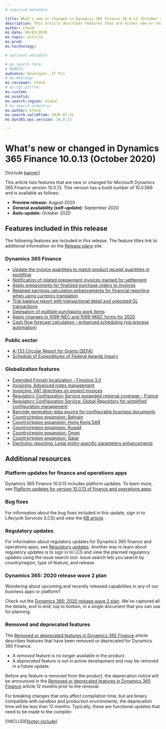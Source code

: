 ```yaml
---
# required metadata

title: What's new or changed in Dynamics 365 Finance 10.0.13 (October 2020)
description: This article describes features that are either new or changed in the Dynamics 365 Finance version 10.0.13 preview release.
author: kfend
ms.date: 09/03/2020
ms.topic: article
ms.prod: 
ms.technology: 

# optional metadata

# ms.search.form: 
# ROBOTS: 
audience: Developer, IT Pro
# ms.devlang: 
ms.reviewer: kfend
# ms.tgt_pltfrm: 
ms.custom: 
ms.assetid: 
ms.search.region: Global
# ms.search.industry: 
ms.author: kfend
ms.search.validFrom: 2020-07-31 
ms.dyn365.ops.version: 10.0.13

---
```

# What's new or changed in Dynamics 365 Finance 10.0.13 (October 2020)

[!include [banner](../includes/banner.md)]

This article lists features that are new or changed for Microsoft Dynamics 365 Finance version 10.0.13. This version has a build number of 10.0.569 and is available as follows:

- **Preview release:** August 2020
- **General availability (self-update):** September 2020
- **Auto-update:** October 2020

## Features included in this release
The following features are included in this release. The feature titles link to additional information on the [Release plans](/dynamics365/release-plans/) site. 

### Dynamics 365 Finance
 - [Update the invoice quantities to match product receipt quantities in workflow](/dynamics365-release-plan/2020wave2/finance-operations/dynamics365-finance/update-invoice-quantities-match-product-receipt-quantities-workflow)
 - [Notification of related prepayment invoices marked for settlement](/dynamics365-release-plan/2020wave2/finance-operations/dynamics365-finance/notification-related-prepayment-invoices-marked-settlement)
 - [Apply prepayments for finalized purchase orders to invoices](/dynamics365-release-plan/2020wave1/dynamics365-finance/apply-prepayments-finalized-purchase-orders-invoices)
 - [Retained earnings calculation enhancements for financial reporting when using currency translation
 ](/dynamics365-release-plan/2020wave1/dynamics365-finance/retained-earnings-calculation-enhancements-financial-reporting-when-using-currency-translation)
 - [Trial balance report with transactional detail and unposted GL transactions](/dynamics365-release-plan/2020wave2/finance-operations/dynamics365-finance/trial-balance-report-transactional-detail-unposted-gl-transactions)
 - [Delegation of multiple purchasing work items](/dynamics365-release-plan/2020wave2/finance-operations/dynamics365-finance/delegation-multiple-purchasing-work-items)
 - [Apply changes to 1099-NEC and 1099-MISC forms for 2020
 ](/dynamics365-release-plan/2020wave1/dynamics365-finance/apply-changes-1099-nec-1099-misc-forms-2020)
  - [Cash flow forecast calculation – enhanced scheduling (via process automation)](/dynamics365-release-plan/2020wave2/finance-operations/dynamics365-finance/cash-forecast-calculation-enhanced-scheduling-via-process-automation)
 
 ### Public sector
 - [A-133 Circular Report for Grants (SEFA)](/dynamics365-release-plan/2020wave1/dynamics365-finance/a-133-circular-report-grants-sefa)
 - [Schedule of Expenditures of Federal Awards inquiry](/dynamics365-release-plan/2020wave1/dynamics365-finance/schedule-expenditures-federal-awards-inquiry)

 
### Globalization features

 - [Extended Finnish localization - Finvoice 3.0](/dynamics365-release-plan/2020wave2/finance-operations/dynamics365-finance/extended-finnish-localization--finvoice-3.0)
 - [Invoicing: Advanced notes management](/dynamics365-release-plan/2020wave2/finance-operations/dynamics365-finance/invoicing-advanced-notes-management)
 - [Invoicing: VAT directives on project invoices](/dynamics365-release-plan/2020wave2/finance-operations/dynamics365-finance/invoicing-vat-directives-project-invoices)
 - [Regulatory Configuration Service expanded regional coverage - France](/dynamics365-release-plan/2020wave2/finance-operations/dynamics365-finance/regulatory-configuration-service-expanded-regional-coverage--europe)
 - [Regulatory Configuration Service: Global Repository for simplified configuration management](/dynamics365-release-plan/2020wave2/finance-operations/dynamics365-finance/regulatory-configuration-service-global-repository-simplified-configuration-management)
 - [Barcode generation data source for configurable business documents](/dynamics365-release-plan/2020wave2/finance-operations/dynamics365-finance/barcode-generation-datasource-configurable-business-documents)
 - [Country/region expansion: Bahrain](/dynamics365-release-plan/2020wave2/finance-operations/dynamics365-finance/countryregion-expansion-bahrain)
 - [Country/region expansion: Hong Kong SAR](/dynamics365-release-plan/2020wave2/finance-operations/dynamics365-finance/countryregion-expansion-hong-kong)
 - [Country/region expansion: Kuwait](/dynamics365-release-plan/2020wave2/finance-operations/dynamics365-finance/countryregion-expansion-kuwait)
 - [Country/region expansion: Oman](/dynamics365-release-plan/2020wave2/finance-operations/dynamics365-finance/countryregion-expansion-oman)
 - [Country/region expansion: Qatar](/dynamics365-release-plan/2020wave2/finance-operations/dynamics365-finance/countryregion-expansion-qatar)
 - [Electronic reporting: Legal entity-specific parameters enhancements](/dynamics365-release-plan/2020wave2/finance-operations/dynamics365-finance/electronic-reporting-legal-entity-specific-parameters-enhancements)
 
## Additional resources

### Platform updates for finance and operations apps
Dynamics 365 Finance 10.0.13 includes platform updates. To learn more, see [Platform updates for version 10.0.13 of finance and operations apps](../../fin-ops-core/dev-itpro/get-started/whats-new-platform-updates-10-0-13.md). 

### Bug fixes 
For information about the bug fixes included in this update, sign in to Lifecycle Services (LCS) and view the [KB article](https://fix.lcs.dynamics.com/Issue/Details?bugId=476824&dbType=3&qc=18d329e7d9887a622bada690791f5814dbbef22bb6f4eaada3718299f40132fd).

### Regulatory updates
For information about regulatory updates for Dynamics 365 finance and operations apps, see [Regulatory updates](../localizations/regulatory-updates.md). Another way to learn about regulatory updates is to sign in to LCS and view the planned regulatory updates using the issue search tool. Issue search lets you search by country/region, type of feature, and release. 

### Dynamics 365: 2020 release wave 2 plan

Wondering about upcoming and recently released capabilities in any of our business apps or platform?

Check out the [Dynamics 365: 2020 release wave 2 plan](/dynamics365-release-plan/2020wave2/). We've captured all the details, end to end, top to bottom, in a single document that you can use for planning.
### Removed and deprecated features

The [Removed or deprecated features in Dynamics 365 Finance](removed-deprecated-features-finance.md) article describes features that have been removed or deprecated for Dynamics 365 Finance.

- A *removed* feature is no longer available in the product.
- A *deprecated* feature is not in active development and may be removed in a future update.

Before any feature is removed from the product, the deprecation notice will be announced in the [Removed or deprecated features in Dynamics 365 Finance](removed-deprecated-features-finance.md) article 12 months prior to the removal.

For breaking changes that only affect compilation time, but are binary compatible with sandbox and production environments, the deprecation time will be less than 12 months. Typically, these are functional updates that need to be made to the compiler.


[!INCLUDE[footer-include](../../includes/footer-banner.md)]

